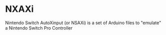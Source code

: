 # NXAXi
 Nintendo Switch AutoXinput (or NSAXi) is a set of Arduino files to "emulate" a Nintendo Switch Pro Controller
